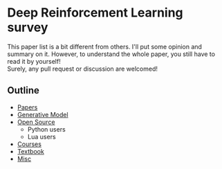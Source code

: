 # Deep Reinforcement Learning survey
This paper list is a bit different from others. I'll put some opinion and summary on it. However, to understand the whole paper, you still have to read it by yourself!   
Surely, any pull request or discussion are welcomed!

## Outline
- [Papers](https://github.com/andrewliao11/Deep-Reinforcement-Learning-Survey/blob/master/rl_papers.md)
- [Generative Model](https://github.com/andrewliao11/Deep-Reinforcement-Learning-Survey/blob/master/generative_model.md)
- [Open Source](https://github.com/andrewliao11/Deep-Reinforcement-Learning-Survey/blob/master/misc.md#open-source)
  - Python users
  - Lua users
- [Courses](https://github.com/andrewliao11/Deep-Reinforcement-Learning-Survey/blob/master/misc.md#course)
- [Textbook](https://github.com/andrewliao11/Deep-Reinforcement-Learning-Survey/blob/master/misc.md#textbook)
- [Misc](https://github.com/andrewliao11/Deep-Reinforcement-Learning-Survey/blob/master/misc.md#misc)
